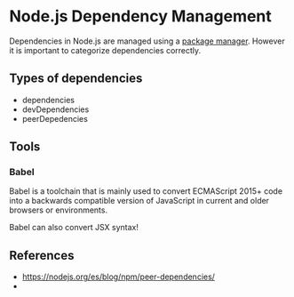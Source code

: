 # Node.js Dependency Management

Dependencies in Node.js are managed using a [package manager](./package-manager/). However it is important to categorize dependencies correctly.

## Types of dependencies

- dependencies
- devDependencies
- peerDepedencies

## Tools

### Babel

Babel is a toolchain that is mainly used to convert ECMAScript 2015+ code into a backwards compatible version of JavaScript in current and older browsers or environments.

Babel can also convert JSX syntax!

## References

- https://nodejs.org/es/blog/npm/peer-dependencies/
- 
